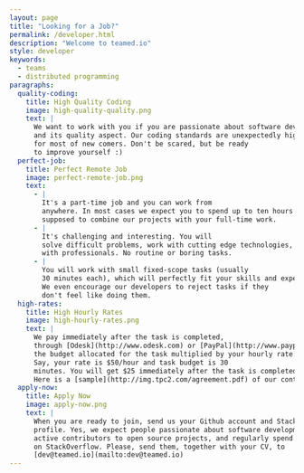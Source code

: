 ```yaml
---
layout: page
title: "Looking for a Job?"
permalink: /developer.html
description: "Welcome to teamed.io"
style: developer
keywords:
  - teams
  - distributed programming
paragraphs:
  quality-coding:
    title: High Quality Coding
    image: high-quality-quality.png
    text: |
      We want to work with you if you are passionate about software development
      and its quality aspect. Our coding standards are unexpectedly high
      for most of new comers. Don't be scared, but be ready
      to improve yourself :)
  perfect-job:
    title: Perfect Remote Job
    image: perfect-remote-job.png
    text:
      - |
        It's a part-time job and you can work from
        anywhere. In most cases we expect you to spend up to ten hours per week. You are
        supposed to combine our projects with your full-time work.
      - |
        It's challenging and interesting. You will
        solve difficult problems, work with cutting edge technologies, and collaborate
        with professionals. No routine or boring tasks.
      - |
        You will work with small fixed-scope tasks (usually
        30 minutes each), which will perfectly fit your skills and experience.
        We even encourage our developers to reject tasks if they
        don't feel like doing them.
  high-rates:
    title: High Hourly Rates
    image: high-hourly-rates.png
    text: |
      We pay immediately after the task is completed,
      through [Odesk](http://www.odesk.com) or [PayPal](http://www.paypal.com),
      the budget allocated for the task multiplied by your hourly rate.
      Say, your rate is $50/hour and task budget is 30
      minutes. You will get $25 immediately after the task is completed.
      Here is a [sample](http://img.tpc2.com/agreement.pdf) of our contract.
  apply-now:
    title: Apply Now
    image: apply-now.png
    text: |
      When you are ready to join, send us your Github account and StackOverflow
      profile. Yes, we expect people passionate about software development be
      active contributors to open source projects, and regularly spend time
      on StackOverflow. Please, send them, together with your CV, to
      [dev@teamed.io](mailto:dev@teamed.io)
---
```

